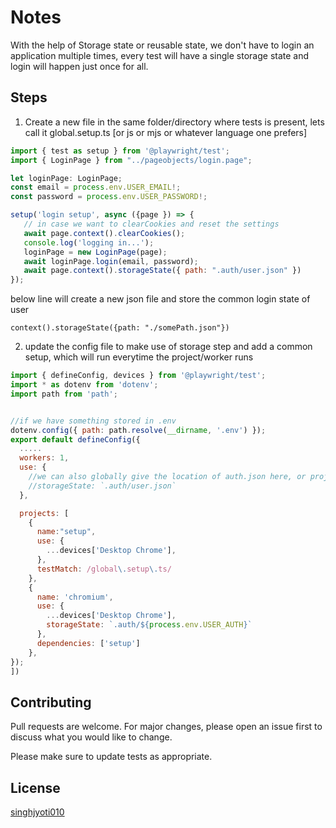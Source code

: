 # Notes

With the help of Storage state or reusable state, we don't have to login an application multiple times, every test will have a single storage state and login will happen just once for all.

Steps
----------------------------
1. Create a new file in the same folder/directory where tests is present, lets call it global.setup.ts [or js or mjs or whatever language one prefers]

 ```javascript
 import { test as setup } from '@playwright/test';
import { LoginPage } from "../pageobjects/login.page";

let loginPage: LoginPage;
const email = process.env.USER_EMAIL!;
const password = process.env.USER_PASSWORD!;

setup('login setup', async ({page }) => {
    // in case we want to clearCookies and reset the settings
    await page.context().clearCookies();
    console.log('logging in...');
    loginPage = new LoginPage(page);
    await loginPage.login(email, password);
    await page.context().storageState({ path: ".auth/user.json" })
});

```

below line will create a new json file and store the common login state of user
```
context().storageState({path: "./somePath.json"})
```

2. update the config file to make use of storage step and add a common setup, which will run everytime the project/worker runs
```javascript
import { defineConfig, devices } from '@playwright/test';
import * as dotenv from 'dotenv';
import path from 'path';


//if we have something stored in .env
dotenv.config({ path: path.resolve(__dirname, '.env') });
export default defineConfig({
  .....
  workers: 1,
  use: {
    //we can also globally give the location of auth.json here, or project wise
    //storageState: `.auth/user.json`
  },

  projects: [
    {
      name:"setup",
      use: {
        ...devices['Desktop Chrome'],
      },
      testMatch: /global\.setup\.ts/
    },
    {
      name: 'chromium',
      use: { 
        ...devices['Desktop Chrome'],
        storageState: `.auth/${process.env.USER_AUTH}`
      },
      dependencies: ['setup']
    },
});
])
```

## Contributing

Pull requests are welcome. For major changes, please open an issue first
to discuss what you would like to change.

Please make sure to update tests as appropriate.

## License

[singhjyoti010](https://github.com/singhjyoti010)